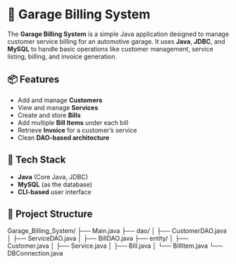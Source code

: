 # 🚗 Garage Billing System

The **Garage Billing System** is a simple Java application designed to manage customer service billing for an automotive garage. It uses **Java**, **JDBC**, and **MySQL** to handle basic operations like customer management, service listing, billing, and invoice generation.


## 📦 Features

- Add and manage **Customers**
- View and manage **Services**
- Create and store **Bills**
- Add multiple **Bill Items** under each bill
- Retrieve **Invoice** for a customer’s service
- Clean **DAO-based architecture**


## 🧰 Tech Stack

- **Java** (Core Java, JDBC)
- **MySQL** (as the database)
- **CLI-based** user interface


## 📁 Project Structure
Garage_Billing_System/
├── Main.java
├── dao/
│ ├── CustomerDAO.java
│ ├── ServiceDAO.java
│ ├── BillDAO.java
├── entity/
│ ├── Customer.java
│ ├── Service.java
│ ├── Bill.java
│ └── BillItem.java
└── DBConnection.java



